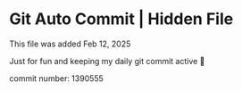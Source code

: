# Git Auto Commit | Hidden File

This file was added Feb 12, 2025

Just for fun and keeping my daily git commit active 🤪

commit number: 1390555
